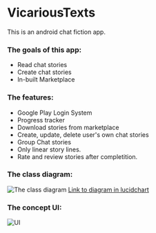 # VicariousTexts
This is an android chat fiction app.

### The goals of this app:
  - Read chat stories
  - Create chat stories
  - In-built Marketplace

### The features:
  - Google Play Login System
  - Progress tracker
  - Download stories from marketplace
  - Create, update, delete user's own chat stories
  - Group Chat stories
  - Only linear story lines.
  - Rate and review stories after completition.
  
### The class diagram:
![The class diagram](https://drive.google.com/uc?export=view&id=11siaez4GgrgtglHBrmadRgZsmyq0HJTm)
[Link to diagram in lucidchart](https://app.lucidchart.com/invitations/accept/6642d9ed-9143-4898-812b-a992c1505eb0)


### The concept UI:
![UI](https://drive.google.com/uc?export=view&id=1egFam7fYTlLjMB3YilhtUqSuXtA9wSz-)
